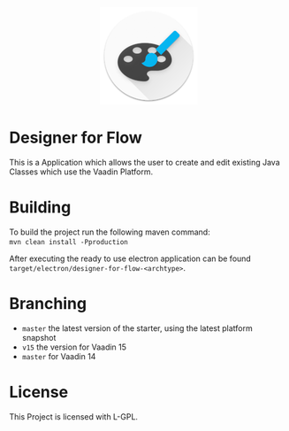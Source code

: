 <p align="center"><img src="https://github.com/appreciated/designer-for-flow/blob/master/logo-floating-low.png">
<br>
  <h1>Designer for Flow</h1>
</p>    

This is a Application which allows the user to create and edit existing Java Classes which use the Vaadin Platform.    

# Building
To build the project run the following maven command:  
`mvn clean install -Pproduction` 

After executing the ready to use electron application can be found `target/electron/designer-for-flow-<archtype>`.

# Branching

* `master` the latest version of the starter, using the latest platform snapshot
* `v15` the version for Vaadin 15
* `master` for Vaadin 14

# License

This Project is licensed with L-GPL. 
